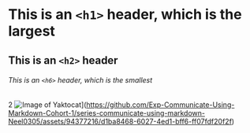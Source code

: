 # This is an `<h1>` header, which is the largest
## This is an `<h2>` header
###### This is an `<h6>` header, which is the smallest
2 
![Image of Yaktocat](https://octodex.github.com/images/yaktocat.png)](https://github.com/Exp-Communicate-Using-Markdown-Cohort-1/series-communicate-using-markdown-Neel0305/assets/94377216/d1ba8468-6027-4ed1-bff6-ff07fdf20f2f)
